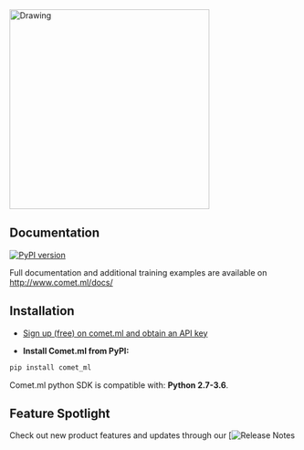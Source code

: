 <img src="https://comet.ml/images/logo_comet_light.png" width="350" alt="Drawing" style="width: 350px;"/>


## Documentation
[![PyPI version](https://badge.fury.io/py/comet-ml.svg)](https://badge.fury.io/py/comet-ml)

Full documentation and additional training examples are available on http://www.comet.ml/docs/

## Installation

- [Sign up (free) on comet.ml and obtain an API key](https://www.comet.ml)

- **Install Comet.ml from PyPI:**

```sh
pip install comet_ml
```
Comet.ml python SDK is compatible with: __Python 2.7-3.6__.


## Feature Spotlight
Check out new product features and updates through our [![Release Notes](https://www.notion.so/cometml/Comet-ml-Release-Notes-93d864bcac584360943a73ae9507bcaa)



